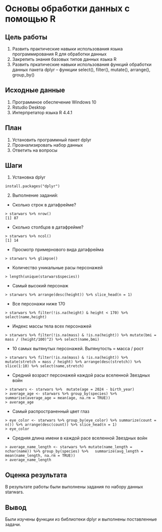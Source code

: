 # Основы обработки данных с помощью R

## Цель работы

1. Развить практические навыки использования языка программирования R для обработки данных 
2. Закрепить знания базовых типов данных языка R 
3. Развить пркатические навыки использования функций обработки данных пакета dplyr – функции select(), filter(), mutate(), arrange(), group_by()
## Исходные данные

1. Программное обеспечение Windows 10
2. Rstudio Desktop
3. Интерпретатор языка R 4.4.1
## План

1. Установить программный пакет dplyr
2. Проанализировать набор данных
3. Ответить на вопросы
## Шаги

1. Установка dplyr
```
install.packages("dplyr")
```
2. Выполнение заданий:
* Сколько строк в датафрейме?
```
> starwars %>% nrow()
[1] 87
```
* Сколько столбцов в датафрейме? 
```
> starwars %>% ncol()
[1] 14
```
* Просмотр примернового вида датафрейма
```
> starwars %>% glimpse()
```
* Количество уникальные расы персонажей
```
> length(unique(starwars$species))
```
* Самый высокий персонаж
```
> starwars %>% arrange(desc(height)) %>% slice_head(n = 1)
```
* Все персонажи ниже 170
```
> starwars %>% filter(!is.na(height) & height < 170) %>% select(name,height)
```
* Индекс массы тела всех персонажей
```
> starwars %>% filter(!is.na(mass) & !is.na(height)) %>% mutate(bmi = mass / (height/100)^2) %>% select(name,bmi)
```
* 10 самых вытянутых персонажей. Вытянутость = масса / рост
```
> starwars %>% filter(!is.na(mass) & !is.na(height)) %>% mutate(stretch = mass / height) %>% arrange(desc(stretch)) %>% slice(1:10) %>% select(name,stretch)
```
* Средний возраст персонажей каждой расы вселенной Звездных войн
```
> starwars <- starwars %>%  mutate(age = 2024 - birth_year)
> average_age <- starwars %>% group_by(species) %>% summarise(average_age = mean(age, na.rm = TRUE))
> average_age
```
* Самый распространенный цвет глаз
```
> eye_color <- starwars %>% group_by(eye_color) %>% summarize(count = n()) %>% arrange(desc(count)) %>% slice_head(n = 1)
> eye_color
```
* Средняя длина имени в каждой расе вселенной Звездных войн
```
> average_name_length <- starwars %>% mutate(name_length = nchar(name)) %>% group_by(species) %>%   summarize(avg_length = mean(name_length, na.rm = TRUE))
> average_name_length
```
## Оценка результата

В результате работы были выполнены задания по набору данных starwars.

## Вывод

Были изучены функции из библиотеки dplyr и выполнены поставленные задачи.
